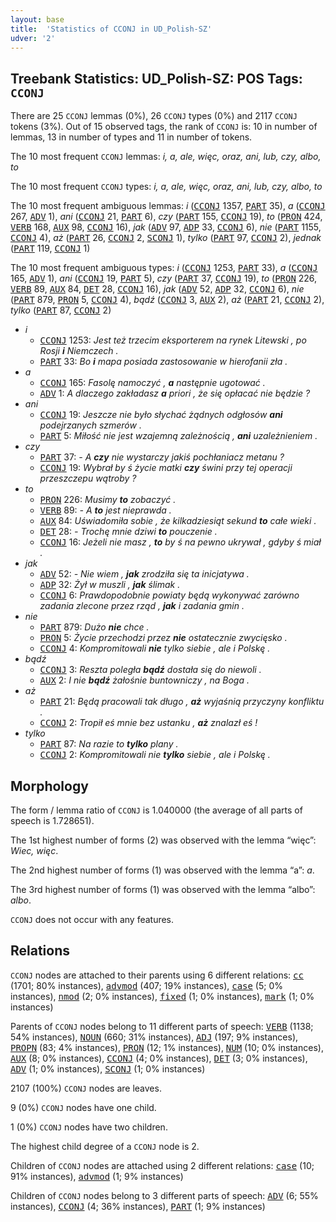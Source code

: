 ```yaml
---
layout: base
title:  'Statistics of CCONJ in UD_Polish-SZ'
udver: '2'
---
```


## Treebank Statistics: UD_Polish-SZ: POS Tags: `CCONJ`

There are 25 `CCONJ` lemmas (0%), 26 `CCONJ` types (0%) and 2117 `CCONJ` tokens (3%).
Out of 15 observed tags, the rank of `CCONJ` is: 10 in number of lemmas, 13 in number of types and 11 in number of tokens.

The 10 most frequent `CCONJ` lemmas: <em>i, a, ale, więc, oraz, ani, lub, czy, albo, to</em>

The 10 most frequent `CCONJ` types:  <em>i, a, ale, więc, oraz, ani, lub, czy, albo, to</em>

The 10 most frequent ambiguous lemmas: <em>i</em> (<tt><a href="pl_sz-pos-CCONJ.html">CCONJ</a></tt> 1357, <tt><a href="pl_sz-pos-PART.html">PART</a></tt> 35), <em>a</em> (<tt><a href="pl_sz-pos-CCONJ.html">CCONJ</a></tt> 267, <tt><a href="pl_sz-pos-ADV.html">ADV</a></tt> 1), <em>ani</em> (<tt><a href="pl_sz-pos-CCONJ.html">CCONJ</a></tt> 21, <tt><a href="pl_sz-pos-PART.html">PART</a></tt> 6), <em>czy</em> (<tt><a href="pl_sz-pos-PART.html">PART</a></tt> 155, <tt><a href="pl_sz-pos-CCONJ.html">CCONJ</a></tt> 19), <em>to</em> (<tt><a href="pl_sz-pos-PRON.html">PRON</a></tt> 424, <tt><a href="pl_sz-pos-VERB.html">VERB</a></tt> 168, <tt><a href="pl_sz-pos-AUX.html">AUX</a></tt> 98, <tt><a href="pl_sz-pos-CCONJ.html">CCONJ</a></tt> 16), <em>jak</em> (<tt><a href="pl_sz-pos-ADV.html">ADV</a></tt> 97, <tt><a href="pl_sz-pos-ADP.html">ADP</a></tt> 33, <tt><a href="pl_sz-pos-CCONJ.html">CCONJ</a></tt> 6), <em>nie</em> (<tt><a href="pl_sz-pos-PART.html">PART</a></tt> 1155, <tt><a href="pl_sz-pos-CCONJ.html">CCONJ</a></tt> 4), <em>aż</em> (<tt><a href="pl_sz-pos-PART.html">PART</a></tt> 26, <tt><a href="pl_sz-pos-CCONJ.html">CCONJ</a></tt> 2, <tt><a href="pl_sz-pos-SCONJ.html">SCONJ</a></tt> 1), <em>tylko</em> (<tt><a href="pl_sz-pos-PART.html">PART</a></tt> 97, <tt><a href="pl_sz-pos-CCONJ.html">CCONJ</a></tt> 2), <em>jednak</em> (<tt><a href="pl_sz-pos-PART.html">PART</a></tt> 119, <tt><a href="pl_sz-pos-CCONJ.html">CCONJ</a></tt> 1)

The 10 most frequent ambiguous types:  <em>i</em> (<tt><a href="pl_sz-pos-CCONJ.html">CCONJ</a></tt> 1253, <tt><a href="pl_sz-pos-PART.html">PART</a></tt> 33), <em>a</em> (<tt><a href="pl_sz-pos-CCONJ.html">CCONJ</a></tt> 165, <tt><a href="pl_sz-pos-ADV.html">ADV</a></tt> 1), <em>ani</em> (<tt><a href="pl_sz-pos-CCONJ.html">CCONJ</a></tt> 19, <tt><a href="pl_sz-pos-PART.html">PART</a></tt> 5), <em>czy</em> (<tt><a href="pl_sz-pos-PART.html">PART</a></tt> 37, <tt><a href="pl_sz-pos-CCONJ.html">CCONJ</a></tt> 19), <em>to</em> (<tt><a href="pl_sz-pos-PRON.html">PRON</a></tt> 226, <tt><a href="pl_sz-pos-VERB.html">VERB</a></tt> 89, <tt><a href="pl_sz-pos-AUX.html">AUX</a></tt> 84, <tt><a href="pl_sz-pos-DET.html">DET</a></tt> 28, <tt><a href="pl_sz-pos-CCONJ.html">CCONJ</a></tt> 16), <em>jak</em> (<tt><a href="pl_sz-pos-ADV.html">ADV</a></tt> 52, <tt><a href="pl_sz-pos-ADP.html">ADP</a></tt> 32, <tt><a href="pl_sz-pos-CCONJ.html">CCONJ</a></tt> 6), <em>nie</em> (<tt><a href="pl_sz-pos-PART.html">PART</a></tt> 879, <tt><a href="pl_sz-pos-PRON.html">PRON</a></tt> 5, <tt><a href="pl_sz-pos-CCONJ.html">CCONJ</a></tt> 4), <em>bądź</em> (<tt><a href="pl_sz-pos-CCONJ.html">CCONJ</a></tt> 3, <tt><a href="pl_sz-pos-AUX.html">AUX</a></tt> 2), <em>aż</em> (<tt><a href="pl_sz-pos-PART.html">PART</a></tt> 21, <tt><a href="pl_sz-pos-CCONJ.html">CCONJ</a></tt> 2), <em>tylko</em> (<tt><a href="pl_sz-pos-PART.html">PART</a></tt> 87, <tt><a href="pl_sz-pos-CCONJ.html">CCONJ</a></tt> 2)


* <em>i</em>
  * <tt><a href="pl_sz-pos-CCONJ.html">CCONJ</a></tt> 1253: <em>Jest też trzecim eksporterem na rynek Litewski , po Rosji <b>i</b> Niemczech .</em>
  * <tt><a href="pl_sz-pos-PART.html">PART</a></tt> 33: <em>Bo <b>i</b> mapa posiada zastosowanie w hierofanii zła .</em>
* <em>a</em>
  * <tt><a href="pl_sz-pos-CCONJ.html">CCONJ</a></tt> 165: <em>Fasolę namoczyć , <b>a</b> następnie ugotować .</em>
  * <tt><a href="pl_sz-pos-ADV.html">ADV</a></tt> 1: <em>A dlaczego zakładasz <b>a</b> priori , że się opłacać nie będzie ?</em>
* <em>ani</em>
  * <tt><a href="pl_sz-pos-CCONJ.html">CCONJ</a></tt> 19: <em>Jeszcze nie było słychać żądnych odgłosów <b>ani</b> podejrzanych szmerów .</em>
  * <tt><a href="pl_sz-pos-PART.html">PART</a></tt> 5: <em>Miłość nie jest wzajemną zależnością , <b>ani</b> uzależnieniem .</em>
* <em>czy</em>
  * <tt><a href="pl_sz-pos-PART.html">PART</a></tt> 37: <em>- A <b>czy</b> nie wystarczy jakiś pochłaniacz metanu ?</em>
  * <tt><a href="pl_sz-pos-CCONJ.html">CCONJ</a></tt> 19: <em>Wybrał by ś życie matki <b>czy</b> świni przy tej operacji przeszczepu wątroby ?</em>
* <em>to</em>
  * <tt><a href="pl_sz-pos-PRON.html">PRON</a></tt> 226: <em>Musimy <b>to</b> zobaczyć .</em>
  * <tt><a href="pl_sz-pos-VERB.html">VERB</a></tt> 89: <em>- A <b>to</b> jest nieprawda .</em>
  * <tt><a href="pl_sz-pos-AUX.html">AUX</a></tt> 84: <em>Uświadomiła sobie , że kilkadziesiąt sekund <b>to</b> całe wieki .</em>
  * <tt><a href="pl_sz-pos-DET.html">DET</a></tt> 28: <em>- Trochę mnie dziwi <b>to</b> pouczenie .</em>
  * <tt><a href="pl_sz-pos-CCONJ.html">CCONJ</a></tt> 16: <em>Jeżeli nie masz , <b>to</b> by ś na pewno ukrywał , gdyby ś miał .</em>
* <em>jak</em>
  * <tt><a href="pl_sz-pos-ADV.html">ADV</a></tt> 52: <em>- Nie wiem , <b>jak</b> zrodziła się ta inicjatywa .</em>
  * <tt><a href="pl_sz-pos-ADP.html">ADP</a></tt> 32: <em>Żył w muszli , <b>jak</b> ślimak .</em>
  * <tt><a href="pl_sz-pos-CCONJ.html">CCONJ</a></tt> 6: <em>Prawdopodobnie powiaty będą wykonywać zarówno zadania zlecone przez rząd , <b>jak</b> i zadania gmin .</em>
* <em>nie</em>
  * <tt><a href="pl_sz-pos-PART.html">PART</a></tt> 879: <em>Dużo <b>nie</b> chce .</em>
  * <tt><a href="pl_sz-pos-PRON.html">PRON</a></tt> 5: <em>Życie przechodzi przez <b>nie</b> ostatecznie zwycięsko .</em>
  * <tt><a href="pl_sz-pos-CCONJ.html">CCONJ</a></tt> 4: <em>Kompromitowali <b>nie</b> tylko siebie , ale i Polskę .</em>
* <em>bądź</em>
  * <tt><a href="pl_sz-pos-CCONJ.html">CCONJ</a></tt> 3: <em>Reszta poległa <b>bądź</b> dostała się do niewoli .</em>
  * <tt><a href="pl_sz-pos-AUX.html">AUX</a></tt> 2: <em>I nie <b>bądź</b> żałośnie buntowniczy , na Boga .</em>
* <em>aż</em>
  * <tt><a href="pl_sz-pos-PART.html">PART</a></tt> 21: <em>Będą pracowali tak długo , <b>aż</b> wyjaśnią przyczyny konfliktu .</em>
  * <tt><a href="pl_sz-pos-CCONJ.html">CCONJ</a></tt> 2: <em>Tropił eś mnie bez ustanku , <b>aż</b> znalazł eś !</em>
* <em>tylko</em>
  * <tt><a href="pl_sz-pos-PART.html">PART</a></tt> 87: <em>Na razie to <b>tylko</b> plany .</em>
  * <tt><a href="pl_sz-pos-CCONJ.html">CCONJ</a></tt> 2: <em>Kompromitowali nie <b>tylko</b> siebie , ale i Polskę .</em>

## Morphology

The form / lemma ratio of `CCONJ` is 1.040000 (the average of all parts of speech is 1.728651).

The 1st highest number of forms (2) was observed with the lemma “więc”: <em>Wiec, więc</em>.

The 2nd highest number of forms (1) was observed with the lemma “a”: <em>a</em>.

The 3rd highest number of forms (1) was observed with the lemma “albo”: <em>albo</em>.

`CCONJ` does not occur with any features.


## Relations

`CCONJ` nodes are attached to their parents using 6 different relations: <tt><a href="pl_sz-dep-cc.html">cc</a></tt> (1701; 80% instances), <tt><a href="pl_sz-dep-advmod.html">advmod</a></tt> (407; 19% instances), <tt><a href="pl_sz-dep-case.html">case</a></tt> (5; 0% instances), <tt><a href="pl_sz-dep-nmod.html">nmod</a></tt> (2; 0% instances), <tt><a href="pl_sz-dep-fixed.html">fixed</a></tt> (1; 0% instances), <tt><a href="pl_sz-dep-mark.html">mark</a></tt> (1; 0% instances)

Parents of `CCONJ` nodes belong to 11 different parts of speech: <tt><a href="pl_sz-pos-VERB.html">VERB</a></tt> (1138; 54% instances), <tt><a href="pl_sz-pos-NOUN.html">NOUN</a></tt> (660; 31% instances), <tt><a href="pl_sz-pos-ADJ.html">ADJ</a></tt> (197; 9% instances), <tt><a href="pl_sz-pos-PROPN.html">PROPN</a></tt> (83; 4% instances), <tt><a href="pl_sz-pos-PRON.html">PRON</a></tt> (12; 1% instances), <tt><a href="pl_sz-pos-NUM.html">NUM</a></tt> (10; 0% instances), <tt><a href="pl_sz-pos-AUX.html">AUX</a></tt> (8; 0% instances), <tt><a href="pl_sz-pos-CCONJ.html">CCONJ</a></tt> (4; 0% instances), <tt><a href="pl_sz-pos-DET.html">DET</a></tt> (3; 0% instances), <tt><a href="pl_sz-pos-ADV.html">ADV</a></tt> (1; 0% instances), <tt><a href="pl_sz-pos-SCONJ.html">SCONJ</a></tt> (1; 0% instances)

2107 (100%) `CCONJ` nodes are leaves.

9 (0%) `CCONJ` nodes have one child.

1 (0%) `CCONJ` nodes have two children.

The highest child degree of a `CCONJ` node is 2.

Children of `CCONJ` nodes are attached using 2 different relations: <tt><a href="pl_sz-dep-case.html">case</a></tt> (10; 91% instances), <tt><a href="pl_sz-dep-advmod.html">advmod</a></tt> (1; 9% instances)

Children of `CCONJ` nodes belong to 3 different parts of speech: <tt><a href="pl_sz-pos-ADV.html">ADV</a></tt> (6; 55% instances), <tt><a href="pl_sz-pos-CCONJ.html">CCONJ</a></tt> (4; 36% instances), <tt><a href="pl_sz-pos-PART.html">PART</a></tt> (1; 9% instances)

